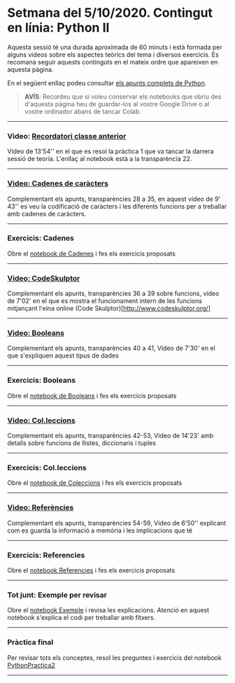 # Setmana del 5/10/2020. Contingut en línia: Python II

Aquesta sessió té una durada aproximada de 60 minuts i està formada per alguns videos sobre els aspectes teòrics del tema i diversos exercicis. 
Es recomana seguir aquests continguts en el mateix ordre que apareixen en aquesta pàgina.

En el següent enllaç podeu consultar [els apunts complets de Python](https://algorismica2020.github.io/slides/python.html). 

> **AVÍS**: Recordeu que si voleu conservar els notebooks que obriu des d'aquesta pàgina heu de guardar-los al vostre Google Drive 
o al vostre ordinador abans de tancar Colab.


---

### Video: [Recordatori classe anterior](https://colab.research.google.com/github/algorismica2020/algorismica2020.github.io/blob/master/notebookscolab/PythonPractica1.ipynb)

Vídeo de 13'54'' en el que es resol la pràctica 1 que va tancar la darrera sessió de teoria. L'enllaç al notebook està a la transparència 22.

---

### [Video: Cadenes de caràcters](https://colab.research.google.com/github/algorismica2020/algorismica2020.github.io/blob/master/notebookscolab/Cadenes.ipynb)

Complementant els apunts, transparències 28 a 35, en aquest vídeo de 9' 43'' es veu la codificació de caràcters i les diferents funcions per a treballar amb cadenes de caràcters.

---

### Exercicis: Cadenes

Obre el [notebook de Cadenes](https://colab.research.google.com/github/algorismica2020/algorismica2020.github.io/blob/master/notebookscolab/Cadenes.ipynb) i fes els exercicis proposats

---

### [Video: CodeSkulptor](https://campusvirtual.ub.edu/pluginfile.php/3101441/mod_resource/content/2/T2-3-Python-CodeSkulptor/T2-3-Python-CodeSkulptor.html)

Complementant els apunts, transparències 36 a 39 sobre funcions, vídeo de 7'02' en el que es mostra el funcionament intern de les funcions mitjançant l'eina online (Code Skulptor)[http://www.codeskulptor.org/]

---
### [Video: Booleans](https://campusvirtual.ub.edu/pluginfile.php/3101442/mod_resource/content/2/T2-4-Python-Booleans/T2-4-Python-Booleans.html)

Complementant els apunts, transparències 40 a 41, Video de 7'30' en el que s'expliquen aquest tipus de dades

---
### Exercicis: Booleans

Obre el [notebook de Booleans](https://colab.research.google.com/github/algorismica2020/algorismica2020.github.io/blob/master/notebookscolab/Booleans.ipynb) i fes els exercicis proposats

---
### [Video: Col.leccions](https://campusvirtual.ub.edu/pluginfile.php/3101444/mod_resource/content/1/T2-5-Python-Colleccions/T2-5-Python-Colleccions.html)

Complementant els apunts, transparències 42-53, Video de 14'23' amb detalls sobre funcions de llistes, diccionaris i tuples

---

### Exercicis: Col.leccions

Obre el [notebook de Coleccions](https://colab.research.google.com/github/algorismica2020/algorismica2020.github.io/blob/master/notebookscolab/Coleccions.ipynb) i fes els exercicis proposats

---
### [Video: Referències](https://campusvirtual.ub.edu/pluginfile.php/3101443/mod_resource/content/1/T2-6-Python-Referencies/T2-6-Python-Referencies.html)

Complementant els apunts, transparències 54-59, Video de 6'50'' explicant com es guarda la informació a memòria i les implicacions que té

---

### Exercicis: Referencies

Obre el [notebook Referencies](https://colab.research.google.com/github/algorismica2020/algorismica2020.github.io/blob/master/notebookscolab/Referencies.ipynb) i fes els exercicis proposats

---

### Tot junt: Exemple per revisar

Obre el [notebook Exemple](https://colab.research.google.com/github/algorismica2020/algorismica2020.github.io/blob/master/notebookscolab/Exemple.ipynb) i revisa les explicacions.
*Atenció* en aquest notebook s'explica el codi per treballar amb fitxers.

---
### Pràctica final

Per revisar tots els conceptes, resol les preguntes i exercicis del notebook [PythonPractica2](https://colab.research.google.com/github/algorismica2020/algorismica2020.github.io/blob/master/notebookscolab/PythonPractica2.ipynb)

---
